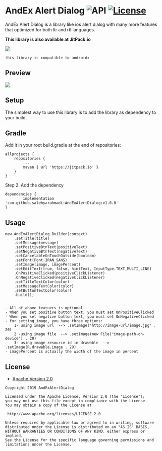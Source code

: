 AndEx Alert Dialog ![API](https://img.shields.io/badge/API-17%2B-brightgreen.svg?style=flat) [![License](https://img.shields.io/badge/License-Apache%202.0-green.svg)](https://opensource.org/licenses/Apache-2.0)
===================
AndEx Alert Dialog is a library like ios alert dialog with many more features that optimized for both ltr and rtl languages.


**This library is also available at JitPack.io**

[![](https://jitpack.io/v/salehyarahmadi/AndExAlertDialog.svg)](https://jitpack.io/#salehyarahmadi/AndExAlertDialog)


`this library is compatible to androidx`

## Preview
![](https://github.com/salehyarahmadi/AndExAlertDialog/andex-alert-dialog.gif)

## Setup
The simplest way to use this library is to add the library as dependency to your build.

## Gradle

Add it in your root build.gradle at the end of repositories:

	allprojects {
		repositories {
			...
			maven { url 'https://jitpack.io' }
		}
	}

Step 2. Add the dependency

	dependencies {
	        implementation 'com.github.salehyarahmadi:AndExAlertDialog:v1.0.0'
	}

## Usage


    new AndExAlertDialog.Builder(context)
        .setTitle(title)
        .setMessage(message)
        .setPositiveBtnText(positiveText)
        .setNegativeBtnText(negativeText)
        .setCancelableOnTouchOutside(boolean)
        .setFont(Font.IRAN_SANS)
        .setImage(image, imagePercent)
        .setEditText(true, false, hintText, InputType.TEXT_MULTI_LINE)
        .OnPositiveClicked(positiveClickListener)
        .OnNegativeClicked(negativeClickListener)
        .setTitleTextColor(color)
        .setMessageTextColor(color)
        .setButtonTextColor(color)
        .build();


    - All of above featuers is optional
    - When you set positive button text, you must set OnPositiveClicked
    - When you set negative button text, you must set OnNegativeClicked
    - for setting image, you have three options:
        1- using image url  --> .setImage("http://image-url/image.jpg" , 20)
        2 -using image file  --> .setImage(new File("image-path-on-device") , 20)
        3- using image resource id in drawable  --> .setImage(R.drawable.image , 20)
    - imagePercent is actually the width of the image in percent


        
 ## License

* [Apache Version 2.0](http://www.apache.org/licenses/LICENSE-2.0.html)

```
Copyright 2019 AndExAlertDialog

Licensed under the Apache License, Version 2.0 (the "License");
you may not use this file except in compliance with the License.
You may obtain a copy of the License at

 http://www.apache.org/licenses/LICENSE-2.0

Unless required by applicable law or agreed to in writing, software
distributed under the License is distributed on an "AS IS" BASIS,
WITHOUT WARRANTIES OR CONDITIONS OF ANY KIND, either express or implied.
See the License for the specific language governing permissions and
limitations under the License.
       

